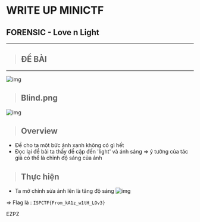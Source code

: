 # **WRITE UP MINICTF** #

## FORENSIC - **Love n Light** ##
------------------------------------

>## ĐỀ BÀI ##

------------------------------------
![img](/CTF/CTF/WU_CTF/image/Screenshot%202022-10-21%20111028.png)
>## Blind.png
![img](/CTF/CTF/WU_CTF/image/Blind.png)

>## **Overview** ##
- Đề cho ta một bức ảnh xanh không có gì hết 
- Đọc lại đề bài ta thấy đề cập đến 'light' và ánh sáng => ý tưởng của tác giả có thể là chỉnh độ sáng của ảnh

>## Thực hiện

- Ta mở chỉnh sửa ảnh lên là tăng độ sáng 
![img](/CTF/CTF/WU_CTF/image/WU.png)

=> Flag là : `ISPCTF{From_kA1z_w1tH_LOv3}`

EZPZ


